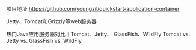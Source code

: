 项目地址
https://github.com/youngzil/quickstart-application-container


Jetty、Tomcat和Grizzly等web服务器

热门Java应用服务器对比｜Tomcat、Jetty、 GlassFish、WildFly
Tomcat vs. Jetty vs. GlassFish vs. WildFly




